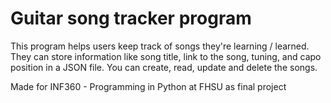 # Guitar song tracker program
This program helps users keep track of songs they're learning / learned. They can store information like song title, link to the song, tuning, and capo position in a JSON file. You can create, read, update and delete the songs. 

Made for INF360 - Programming in Python at FHSU as final project
